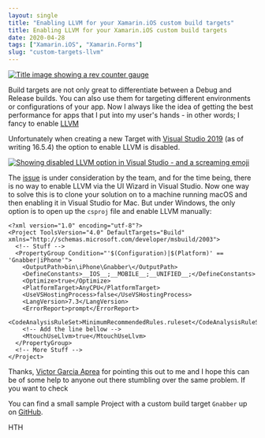 ```yaml
---
layout: single
title: "Enabling LLVM for your Xamarin.iOS custom build targets"
title: Enabling LLVM for your Xamarin.iOS custom build targets
date: 2020-04-28
tags: ["Xamarin.iOS", "Xamarin.Forms"]
slug: "custom-targets-llvm"
---
```


[![Title image showing a rev counter gauge](https://mallibone.com/posts/files/73503f52-0a3a-49f9-a6cf-3ee47a31c3a0.jpg "Title image showing a rev counter gauge")](https://mallibone.com/posts/files/b282fc7c-de5c-42e4-9e21-09107926d7ac.jpg)

Build targets are not only great to differentiate between a Debug and Release builds. You can also use them for targeting different environments or configurations of your app. Now I always like the idea of getting the best performance for apps that I put into my user's hands - in other words; I fancy to enable [LLVM](https://en.wikipedia.org/wiki/LLVM)

Unfortunately when creating a new Target with [Visual Studio 2019](https://visualstudio.microsoft.com/) (as of writing 16.5.4) the option to enable LLVM is disabled.

[![Showing disabled LLVM option in Visual Studio - and a screaming emoji](https://mallibone.com/posts/files/6ca080fb-e56a-4e1e-a598-577855555ac0.png "Showing disabled LLVM option in Visual Studio - and a screaming emoji")](https://mallibone.com/posts/files/614a5719-17a7-4950-b570-3d7de89842ba.png)

The [issue](https://developercommunity.visualstudio.com/content/problem/1001497/xamarinios-llvm-cant-be-enabled-for-custom-build-t.html) is under consideration by the team, and for the time being, there is no way to enable LLVM via the UI Wizard in Visual Studio. Now one way to solve this is to clone your solution on to a machine running macOS and then enabling it in Visual Studio for Mac. But under Windows, the only option is to open up the `csproj` file and enable LLVM manually:


    <?xml version="1.0" encoding="utf-8"?>
    <Project ToolsVersion="4.0" DefaultTargets="Build" xmlns="http://schemas.microsoft.com/developer/msbuild/2003">
      <!-- Stuff -->
      <PropertyGroup Condition="'$(Configuration)|$(Platform)' == 'Gnabber|iPhone'">
        <OutputPath>bin\iPhone\Gnabber\</OutputPath>
        <DefineConstants>__IOS__;__MOBILE__;__UNIFIED__;</DefineConstants>
        <Optimize>true</Optimize>
        <PlatformTarget>AnyCPU</PlatformTarget>
        <UseVSHostingProcess>false</UseVSHostingProcess>
        <LangVersion>7.3</LangVersion>
        <ErrorReport>prompt</ErrorReport>
        <CodeAnalysisRuleSet>MinimumRecommendedRules.ruleset</CodeAnalysisRuleSet>
        <!-- Add the line bellow -->
        <MtouchUseLlvm>true</MtouchUseLlvm>
      </PropertyGroup>
      <!-- More Stuff -->
    </Project>


Thanks, [Victor Garcia Aprea](https://twitter.com/vga) for pointing this out to me and I hope this can be of some help to anyone out there stumbling over the same problem. If you want to check

You can find a small sample Project with a custom build target `Gnabber` up on [GitHub](https://github.com/mallibone/CustomTargetLLVM).

HTH
